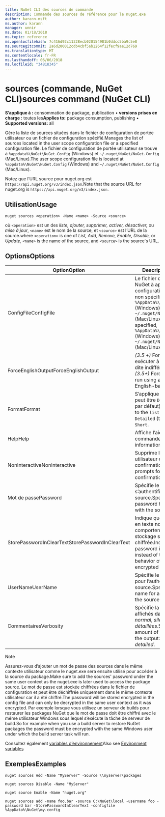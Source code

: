 ```yaml
---
title: NuGet CLI des sources de commande
description: Commande des sources de référence pour le nuget.exe
author: karann-msft
ms.author: karann
manager: unnir
ms.date: 01/18/2018
ms.topic: reference
ms.openlocfilehash: 7c416d92c11328ecb020154981b0ddcc5ba9c5e8
ms.sourcegitcommit: 2a6d200012cdb4cbf5ab1264f12fecf9ae12d769
ms.translationtype: MT
ms.contentlocale: fr-FR
ms.lasthandoff: 06/06/2018
ms.locfileid: "34818345"
---
```

# <a name="sources-command-nuget-cli"></a><span data-ttu-id="a6d7a-103">sources (commande, NuGet CLI)</span><span class="sxs-lookup"><span data-stu-id="a6d7a-103">sources command (NuGet CLI)</span></span>

<span data-ttu-id="a6d7a-104">**S’applique à :** consommation de package, publication &bullet; **versions prises en charge :** toutes les</span><span class="sxs-lookup"><span data-stu-id="a6d7a-104">**Applies to:** package consumption, publishing &bullet; **Supported versions:** all</span></span>

<span data-ttu-id="a6d7a-105">Gère la liste de sources situées dans le fichier de configuration de portée utilisateur ou un fichier de configuration spécifié.</span><span class="sxs-lookup"><span data-stu-id="a6d7a-105">Manages the list of sources located in the user scope configuration file or a specified configuration file.</span></span> <span data-ttu-id="a6d7a-106">Le fichier de configuration de portée utilisateur se trouve à `%appdata%\NuGet\NuGet.Config` (Windows) et `~/.nuget/NuGet/NuGet.Config` (Mac/Linux).</span><span class="sxs-lookup"><span data-stu-id="a6d7a-106">The user scope configuration file is located at `%appdata%\NuGet\NuGet.Config` (Windows) and `~/.nuget/NuGet/NuGet.Config` (Mac/Linux).</span></span>

<span data-ttu-id="a6d7a-107">Notez que l’URL source pour nuget.org est `https://api.nuget.org/v3/index.json`.</span><span class="sxs-lookup"><span data-stu-id="a6d7a-107">Note that the source URL for nuget.org is `https://api.nuget.org/v3/index.json`.</span></span>

## <a name="usage"></a><span data-ttu-id="a6d7a-108">Utilisation</span><span class="sxs-lookup"><span data-stu-id="a6d7a-108">Usage</span></span>

```cli
nuget sources <operation> -Name <name> -Source <source>
```

<span data-ttu-id="a6d7a-109">où `<operation>` est un des *liste, ajouter, supprimer, activer, désactiver,* ou *mise à jour*, `<name>` est le nom de la source, et `<source>` est l’URL de la source.</span><span class="sxs-lookup"><span data-stu-id="a6d7a-109">where `<operation>` is one of *List, Add, Remove, Enable, Disable,* or *Update*, `<name>` is the name of the source, and `<source>` is the source's URL.</span></span>

## <a name="options"></a><span data-ttu-id="a6d7a-110">Options</span><span class="sxs-lookup"><span data-stu-id="a6d7a-110">Options</span></span>

| <span data-ttu-id="a6d7a-111">Option</span><span class="sxs-lookup"><span data-stu-id="a6d7a-111">Option</span></span> | <span data-ttu-id="a6d7a-112">Description</span><span class="sxs-lookup"><span data-stu-id="a6d7a-112">Description</span></span> |
| --- | --- |
| <span data-ttu-id="a6d7a-113">ConfigFile</span><span class="sxs-lookup"><span data-stu-id="a6d7a-113">ConfigFile</span></span> | <span data-ttu-id="a6d7a-114">Le fichier de configuration NuGet à appliquer.</span><span class="sxs-lookup"><span data-stu-id="a6d7a-114">The NuGet configuration file to apply.</span></span> <span data-ttu-id="a6d7a-115">Si non spécifié, `%AppData%\NuGet\NuGet.Config` (Windows) ou `~/.nuget/NuGet/NuGet.Config` (Mac/Linux) est utilisé.</span><span class="sxs-lookup"><span data-stu-id="a6d7a-115">If not specified, `%AppData%\NuGet\NuGet.Config` (Windows) or `~/.nuget/NuGet/NuGet.Config` (Mac/Linux) is used.</span></span>|
| <span data-ttu-id="a6d7a-116">ForceEnglishOutput</span><span class="sxs-lookup"><span data-stu-id="a6d7a-116">ForceEnglishOutput</span></span> | <span data-ttu-id="a6d7a-117">*(3.5 +)*  Force nuget.exe pour exécuter à l’aide d’une culture dite indifférente, en anglais.</span><span class="sxs-lookup"><span data-stu-id="a6d7a-117">*(3.5+)* Forces nuget.exe to run using an invariant, English-based culture.</span></span> |
| <span data-ttu-id="a6d7a-118">Format</span><span class="sxs-lookup"><span data-stu-id="a6d7a-118">Format</span></span> | <span data-ttu-id="a6d7a-119">S’applique à la `list` action et peut être `Detailed` (la valeur par défaut) ou `Short`.</span><span class="sxs-lookup"><span data-stu-id="a6d7a-119">Applies to the `list` action and can be `Detailed` (the default) or `Short`.</span></span> |
| <span data-ttu-id="a6d7a-120">Help</span><span class="sxs-lookup"><span data-stu-id="a6d7a-120">Help</span></span> | <span data-ttu-id="a6d7a-121">Affiche l’aide de la commande.</span><span class="sxs-lookup"><span data-stu-id="a6d7a-121">Displays help information for the command.</span></span> |
| <span data-ttu-id="a6d7a-122">NonInteractive</span><span class="sxs-lookup"><span data-stu-id="a6d7a-122">NonInteractive</span></span> | <span data-ttu-id="a6d7a-123">Supprime les invites de saisie utilisateur ou les confirmations.</span><span class="sxs-lookup"><span data-stu-id="a6d7a-123">Suppresses prompts for user input or confirmations.</span></span> |
| <span data-ttu-id="a6d7a-124">Mot de passe</span><span class="sxs-lookup"><span data-stu-id="a6d7a-124">Password</span></span> | <span data-ttu-id="a6d7a-125">Spécifie le mot de passe pour s’authentifier auprès de la source.</span><span class="sxs-lookup"><span data-stu-id="a6d7a-125">Specifies the password for authenticating with the source.</span></span> |
| <span data-ttu-id="a6d7a-126">StorePasswordInClearText</span><span class="sxs-lookup"><span data-stu-id="a6d7a-126">StorePasswordInClearText</span></span> | <span data-ttu-id="a6d7a-127">Indique que le mot de passe en texte non chiffré au lieu du comportement par défaut de stockage sous forme chiffrée.</span><span class="sxs-lookup"><span data-stu-id="a6d7a-127">Indicates to store the password in unencrypted text instead of the default behavior of storing an encrypted form.</span></span> |
| <span data-ttu-id="a6d7a-128">UserName</span><span class="sxs-lookup"><span data-stu-id="a6d7a-128">UserName</span></span> | <span data-ttu-id="a6d7a-129">Spécifie le nom d’utilisateur pour l’authentification avec la source.</span><span class="sxs-lookup"><span data-stu-id="a6d7a-129">Specifies the user name for authenticating with the source.</span></span> |
| <span data-ttu-id="a6d7a-130">Commentaires</span><span class="sxs-lookup"><span data-stu-id="a6d7a-130">Verbosity</span></span> | <span data-ttu-id="a6d7a-131">Spécifie la quantité de détails affichés dans la sortie : *normal*, *silencieux*, *détaillées*.</span><span class="sxs-lookup"><span data-stu-id="a6d7a-131">Specifies the amount of detail displayed in the output: *normal*, *quiet*, *detailed*.</span></span> |

> [!Note]
> <span data-ttu-id="a6d7a-132">Assurez-vous d’ajouter un mot de passe des sources dans le même contexte utilisateur comme le nuget.exe sera ensuite utilisé pour accéder à la source du package.</span><span class="sxs-lookup"><span data-stu-id="a6d7a-132">Make sure to add the sources' password under the same user context as the nuget.exe is later used to access the package source.</span></span> <span data-ttu-id="a6d7a-133">Le mot de passe est stockée chiffrées dans le fichier de configuration et peut être déchiffrée uniquement dans le même contexte utilisateur car il a été chiffré.</span><span class="sxs-lookup"><span data-stu-id="a6d7a-133">The password will be stored encrypted in the config file and can only be decrypted in the same user context as it was encrypted.</span></span> <span data-ttu-id="a6d7a-134">Par exemple lorsque vous utilisez un serveur de builds pour restaurer les packages NuGet que le mot de passe doit être chiffré avec le même utilisateur Windows sous lequel s’exécute la tâche de serveur de build.</span><span class="sxs-lookup"><span data-stu-id="a6d7a-134">So for example when you use a build server to restore NuGet packages the password must be encrypted with the same Windows user under which  the build server task will run.</span></span>

<span data-ttu-id="a6d7a-135">Consultez également [variables d’environnement](cli-ref-environment-variables.md)</span><span class="sxs-lookup"><span data-stu-id="a6d7a-135">Also see [Environment variables](cli-ref-environment-variables.md)</span></span>

## <a name="examples"></a><span data-ttu-id="a6d7a-136">Exemples</span><span class="sxs-lookup"><span data-stu-id="a6d7a-136">Examples</span></span>

```cli
nuget sources Add -Name "MyServer" -Source \\myserver\packages

nuget sources Disable -Name "MyServer"

nuget source Enable -Name "nuget.org"

nuget sources add -name foo.bar -source C:\NuGet\local -username foo -password bar -StorePasswordInClearText -configfile %AppData%\NuGet\my.config
```
